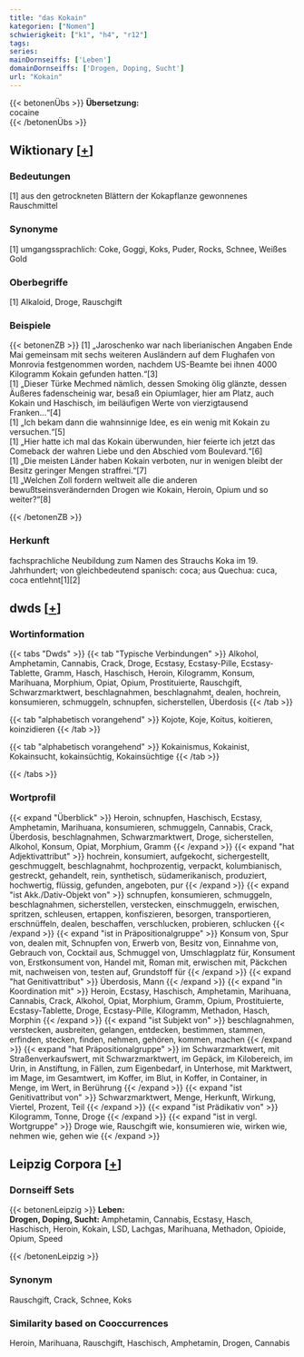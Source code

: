 ```yaml
---
title: "das Kokain"
kategorien: ["Nomen"]
schwierigkeit: ["k1", "h4", "r12"]
tags:
series:
mainDornseiffs: ['Leben']
domainDornseiffs: ['Drogen, Doping, Sucht']
url: "Kokain"
---
```


{{< betonenÜbs >}}
**Übersetzung:**  
cocaine  
{{< /betonenÜbs >}}

## Wiktionary [[+](https://de.wiktionary.org/wiki/Kokain)]

### Bedeutungen
[1] aus den getrockneten Blättern der Kokapflanze gewonnenes Rauschmittel  

### Synonyme
[1] umgangssprachlich: Coke, Goggi, Koks, Puder, Rocks, Schnee, Weißes Gold  

### Oberbegriffe
[1] Alkaloid, Droge, Rauschgift  

### Beispiele
{{< betonenZB >}}
[1] „Jaroschenko war nach liberianischen Angaben Ende Mai gemeinsam mit sechs weiteren Ausländern auf dem Flughafen von Monrovia festgenommen worden, nachdem US-Beamte bei ihnen 4000 Kilogramm Kokain gefunden hatten.“[3]  
[1] „Dieser Türke Mechmed nämlich, dessen Smoking ölig glänzte, dessen Äußeres fadenscheinig war, besaß ein Opiumlager, hier am Platz, auch Kokain und Haschisch, im beiläufigen Werte von vierzigtausend Franken…“[4]  
[1] „Ich bekam dann die wahnsinnige Idee, es ein wenig mit Kokain zu versuchen.“[5]  
[1] „Hier hatte ich mal das Kokain überwunden, hier feierte ich jetzt das Comeback der wahren Liebe und den Abschied vom Boulevard.“[6]  
[1] „Die meisten Länder haben Kokain verboten, nur in wenigen bleibt der Besitz geringer Mengen straffrei.“[7]  
[1] „Welchen Zoll fordern weltweit alle die anderen bewußtseinsverändernden Drogen wie Kokain, Heroin, Opium und so weiter?“[8]  

{{< /betonenZB >}}
### Herkunft
fachsprachliche Neubildung zum Namen des Strauchs Koka im 19. Jahrhundert; von gleichbedeutend spanisch: coca; aus Quechua: cuca, coca entlehnt[1][2]  



## dwds [[+](https://www.dwds.de/wb/Kokain)]

### Wortinformation
{{< tabs "Dwds" >}}
{{< tab "Typische Verbindungen" >}}
Alkohol, Amphetamin, Cannabis, Crack, Droge, Ecstasy, Ecstasy-Pille, Ecstasy-Tablette, Gramm, Hasch, Haschisch, Heroin, Kilogramm, Konsum, Marihuana, Morphium, Opiat, Opium, Prostituierte, Rauschgift, Schwarzmarktwert, beschlagnahmen, beschlagnahmt, dealen, hochrein, konsumieren, schmuggeln, schnupfen, sicherstellen, Überdosis
{{< /tab >}}

{{< tab "alphabetisch vorangehend" >}}
Kojote, Koje, Koitus, koitieren, koinzidieren
{{< /tab >}}

{{< tab "alphabetisch vorangehend" >}}
Kokainismus, Kokainist, Kokainsucht, kokainsüchtig, Kokainsüchtige
{{< /tab >}}

{{< /tabs >}}

### Wortprofil
{{< expand "Überblick" >}} Heroin, schnupfen, Haschisch, Ecstasy, Amphetamin, Marihuana, konsumieren, schmuggeln, Cannabis, Crack, Überdosis, beschlagnahmen, Schwarzmarktwert, Droge, sicherstellen, Alkohol, Konsum, Opiat, Morphium, Gramm {{< /expand >}}
{{< expand "hat Adjektivattribut" >}} hochrein, konsumiert, aufgekocht, sichergestellt, geschmuggelt, beschlagnahmt, hochprozentig, verpackt, kolumbianisch, gestreckt, gehandelt, rein, synthetisch, südamerikanisch, produziert, hochwertig, flüssig, gefunden, angeboten, pur {{< /expand >}}
{{< expand "ist Akk./Dativ-Objekt von" >}} schnupfen, konsumieren, schmuggeln, beschlagnahmen, sicherstellen, verstecken, einschmuggeln, erwischen, spritzen, schleusen, ertappen, konfiszieren, besorgen, transportieren, erschnüffeln, dealen, beschaffen, verschlucken, probieren, schlucken {{< /expand >}}
{{< expand "ist in Präpositionalgruppe" >}} Konsum von, Spur von, dealen mit, Schnupfen von, Erwerb von, Besitz von, Einnahme von, Gebrauch von, Cocktail aus, Schmuggel von, Umschlagplatz für, Konsument von, Erstkonsument von, Handel mit, Roman mit, erwischen mit, Päckchen mit, nachweisen von, testen auf, Grundstoff für {{< /expand >}}
{{< expand "hat Genitivattribut" >}} Überdosis, Mann {{< /expand >}}
{{< expand "in Koordination mit" >}} Heroin, Ecstasy, Haschisch, Amphetamin, Marihuana, Cannabis, Crack, Alkohol, Opiat, Morphium, Gramm, Opium, Prostituierte, Ecstasy-Tablette, Droge, Ecstasy-Pille, Kilogramm, Methadon, Hasch, Morphin {{< /expand >}}
{{< expand "ist Subjekt von" >}} beschlagnahmen, verstecken, ausbreiten, gelangen, entdecken, bestimmen, stammen, erfinden, stecken, finden, nehmen, gehören, kommen, machen {{< /expand >}}
{{< expand "hat Präpositionalgruppe" >}} im Schwarzmarktwert, mit Straßenverkaufswert, mit Schwarzmarktwert, im Gepäck, im Kilobereich, im Urin, in Anstiftung, in Fällen, zum Eigenbedarf, in Unterhose, mit Marktwert, im Mage, im Gesamtwert, im Koffer, im Blut, in Koffer, in Container, in Menge, im Wert, in Berührung {{< /expand >}}
{{< expand "ist Genitivattribut von" >}} Schwarzmarktwert, Menge, Herkunft, Wirkung, Viertel, Prozent, Teil {{< /expand >}}
{{< expand "ist Prädikativ von" >}} Kilogramm, Tonne, Droge {{< /expand >}}
{{< expand "ist in vergl. Wortgruppe" >}} Droge wie, Rauschgift wie, konsumieren wie, wirken wie, nehmen wie, gehen wie {{< /expand >}}

## Leipzig Corpora [[+](https://corpora.uni-leipzig.de/en/res?word=Kokain&corpusId=deu_newscrawl-public_2018)]

### Dornseiff Sets
{{< betonenLeipzig >}}
**Leben:**  
**Drogen, Doping, Sucht:** Amphetamin, Cannabis, Ecstasy, Hasch, Haschisch, Heroin, Kokain, LSD, Lachgas, Marihuana, Methadon, Opioide, Opium, Speed  

{{< /betonenLeipzig >}}

### Synonym
Rauschgift, Crack, Schnee, Koks


### Similarity based on Cooccurrences
Heroin, Marihuana, Rauschgift, Haschisch, Amphetamin, Drogen, Cannabis

